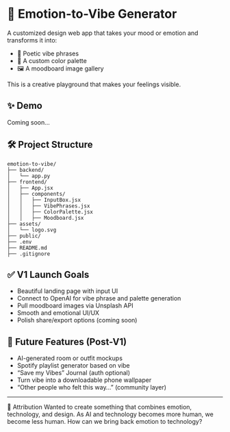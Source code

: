 # 🎨 Emotion-to-Vibe Generator

A customized design web app that takes your mood or emotion and transforms it into:

- 💬 Poetic vibe phrases  
- 🎨 A custom color palette  
- 🖼️ A moodboard image gallery  

This is a creative playground that makes your feelings visible.

## ✨ Demo
Coming soon...

## 🛠️ Project Structure
```text
emotion-to-vibe/
├── backend/
│   └── app.py
├── frontend/
│   ├── App.jsx
│   ├── components/
│   │   ├── InputBox.jsx
│   │   ├── VibePhrases.jsx
│   │   ├── ColorPalette.jsx
│   │   ├── Moodboard.jsx
├── assets/
│   └── logo.svg
├── public/
├── .env
├── README.md
├── .gitignore
```

## ✅ V1 Launch Goals
- Beautiful landing page with input UI
- Connect to OpenAI for vibe phrase and palette generation
- Pull moodboard images via Unsplash API
- Smooth and emotional UI/UX
- Polish share/export options (coming soon)

## 🚀 Future Features (Post-V1)
- AI-generated room or outfit mockups
- Spotify playlist generator based on vibe
- “Save my Vibes” Journal (auth optional)
- Turn vibe into a downloadable phone wallpaper
- “Other people who felt this way…” (community layer)

---

🤍 Attribution
Wanted to create something that combines emotion, technology, and design. 
As AI and technology becomes more human, we become less human. How can we bring back emotion to technology?
